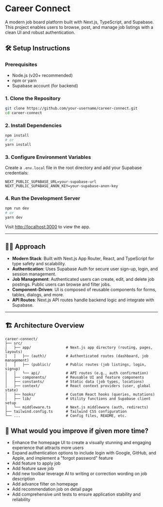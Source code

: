 # Career Connect

A modern job board platform built with Next.js, TypeScript, and Supabase. This project enables users to browse, post, and manage job listings with a clean UI and robust authentication.

## 🛠️ Setup Instructions

### Prerequisites

- Node.js (v20+ recommended)
- npm or yarn
- Supabase account (for backend)

### 1. Clone the Repository

```bash
git clone https://github.com/your-username/career-connect.git
cd career-connect
```

### 2. Install Dependencies

```bash
npm install
# or
yarn install
```

### 3. Configure Environment Variables

Create a `.env.local` file in the root directory and add your Supabase credentials:

```env
NEXT_PUBLIC_SUPABASE_URL=your-supabase-url
NEXT_PUBLIC_SUPABASE_ANON_KEY=your-supabase-anon-key
```

### 4. Run the Development Server

```bash
npm run dev
# or
yarn dev
```

Visit [http://localhost:3000](http://localhost:3000) to view the app.

---

## 🧑‍💻 Approach

- **Modern Stack**: Built with Next.js App Router, React, and TypeScript for type safety and scalability.
- **Authentication**: Uses Supabase Auth for secure user sign-up, login, and session management.
- **Job Management**: Authenticated users can create, edit, and delete job postings. Public users can browse and filter jobs.
- **Component-Driven**: UI is composed of reusable components for forms, tables, dialogs, and more.
- **API Routes**: Next.js API routes handle backend logic and integrate with Supabase.

---

## 🏗️ Architecture Overview

```
career-connect/
├── src/
│   ├── app/                # Next.js app directory (routing, pages, layouts)
│   │   ├── (auth)/         # Authenticated routes (dashboard, job management)
│   │   ├── (public)/       # Public routes (job listings, login, signup)
│   │   └── api/            # API routes (e.g., auth confirmation)
│   ├── components/         # Reusable UI and feature components
│   ├── constants/          # Static data (job types, locations)
│   ├── context/            # React context providers (user, global state)
│   ├── hooks/              # Custom React hooks (queries, mutations)
│   ├── lib/                # Utility functions and Supabase client setup
│   └── middleware.ts       # Next.js middleware (auth, redirects)
├── tailwind.config.ts      # Tailwind CSS configuration
└── ...                     # Config files, README, etc.
```

## 🙏 What would you improve if given more time?

- Enhance the homepage UI to create a visually stunning and engaging experience that attracts more users
- Expand authentication options to include login with Google, GitHub, and Apple, and implement a "forgot password" feature
- Add feature to apply job
- Add feature save job
- Add new toolbar leverage AI to writing or correction wording on job description
- Add advance filter on homepage
- Add recommendation job on detail page
- Add comprehensive unit tests to ensure application stability and reliability
